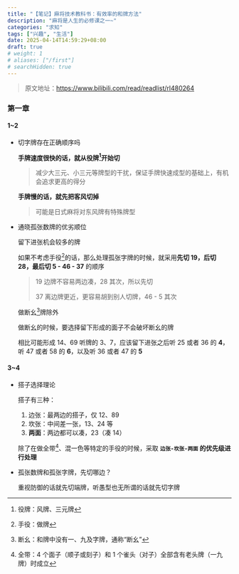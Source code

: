 ```yaml
---
title: "【笔记】麻将技术教科书：有效率的和牌方法"
description: "麻将是人生的必修课之一~"
categories: "求知"
tags: ["兴趣", "生活"]
date: 2025-04-14T14:59:29+08:00
draft: true
# weight: 1
# aliases: ["/first"]
# searchHidden: true
---
```


> 原文地址：https://www.bilibili.com/read/readlist/rl480264



### 第一章

#### 1~2

- 切字牌存在正确顺序吗

  **手牌速度很快的话，就从役牌[^1]开始切**

  > 减少大三元、小三元等牌型的干扰，保证手牌快速成型的基础上，有机会追求更高的得分

  **手牌慢的话，就先把客风切掉**

  > 可能是日式麻将对东风牌有特殊牌型

- 通晓孤张数牌的优劣顺位

  留下进张机会较多的牌

  如果不考虑手役[^2]的话，那么处理孤张字牌的时候，就采用**先切 19，后切 28，最后切 5 - 46 - 37** 的顺序

  > 19 边牌不容易两边凑，28 其次，所以先切
  >
  > 37 离边牌更近，更容易胡到别人切牌，46 - 5 其次
  
  做断幺[^3]牌除外
  
  做断幺的时候，要选择留下形成的面子不会破坏断幺的牌
  
  相比可能形成 14、69 听牌的 3、7，应该留下进张之后听 25 或者 36 的 **4**，听 47 或者 58 的 **6**，以及听 36 或者 47 的 **5**



#### 3~4

- 搭子选择理论

  搭子有三种：

  1. 边张：最两边的搭子，仅 12、89
  2. 坎张：中间差一张，13、24 等
  3. **两面**：两边都可以凑，23（凑 14）

  除了在做全带[^4]、混一色等特定的手役的时候，采取 **`边张-坎张-两面` 的优先级进行处理**

- 孤张数牌和孤张字牌，先切哪边？

  重视防御的话就先切端牌，听愚型也无所谓的话就先切字牌
  





[^1]: 役牌：风牌、三元牌
[^2]: 手役：做牌
[^3]: 断幺：和牌中没有一、九及字牌，通称“断幺”
[^4]: 全带：4 个面子（顺子或刻子）和 1 个雀头（对子）全部含有老头牌（一九牌）时成立


